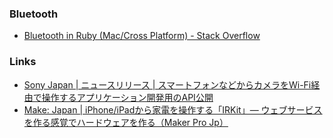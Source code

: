 ### Bluetooth

- [Bluetooth in Ruby (Mac/Cross Platform) - Stack Overflow](http://stackoverflow.com/questions/1662915/bluetooth-in-ruby-mac-cross-platform)

### Links

- [Sony Japan | ニュースリリース | スマートフォンなどからカメラをWi-Fi経由で操作するアプリケーション開発用のAPI公開](http://www.sony.co.jp/SonyInfo/News/Press/201309/13-109/index.html)
- [Make: Japan | iPhone/iPadから家電を操作する「IRKit」— ウェブサービスを作る感覚でハードウェアを作る（Maker Pro Jp）](http://makezine.jp/blog/2014/07/irkit.html)